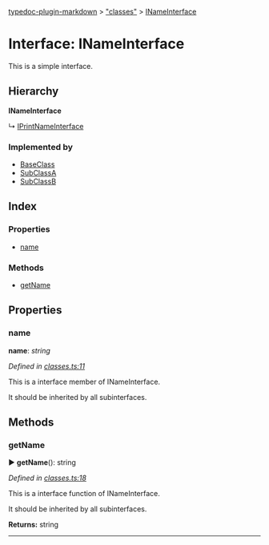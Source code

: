 [typedoc-plugin-markdown](../index.md) > ["classes"](../modules/_classes_.md) > [INameInterface](../interfaces/_classes_.inameinterface.md)

# Interface: INameInterface


This is a simple interface.

## Hierarchy

**INameInterface**

↳  [IPrintNameInterface](../interfaces/_classes_.iprintnameinterface.md)







### Implemented by

* [BaseClass](../classes/_classes_.baseclass.md)
* [SubClassA](../classes/_classes_.subclassa.md)
* [SubClassB](../classes/_classes_.subclassb.md)

## Index

### Properties

* [name](_classes_.inameinterface.md#name)


### Methods

* [getName](_classes_.inameinterface.md#getname)



## Properties

<a id="name"></a>
###  name
**name**:  *string* 

*Defined in [classes.ts:11](https://github.com/tgreyuk/typedoc-plugin-markdown/blob/master/tests/src/classes.ts#L11)*



This is a interface member of INameInterface.

It should be inherited by all subinterfaces.







## Methods

<a id="getname"></a>

###  getName

► **getName**(): string

*Defined in [classes.ts:18](https://github.com/tgreyuk/typedoc-plugin-markdown/blob/master/tests/src/classes.ts#L18)*


This is a interface function of INameInterface.

It should be inherited by all subinterfaces.





**Returns:** string

---



